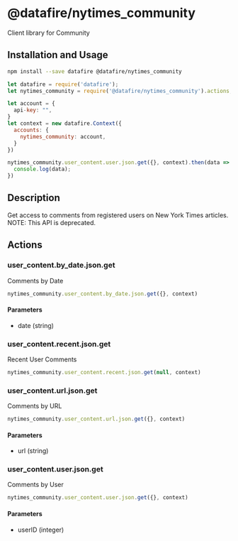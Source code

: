 # @datafire/nytimes_community

Client library for Community

## Installation and Usage
```bash
npm install --save datafire @datafire/nytimes_community
```

```js
let datafire = require('datafire');
let nytimes_community = require('@datafire/nytimes_community').actions;

let account = {
  api-key: "",
}
let context = new datafire.Context({
  accounts: {
    nytimes_community: account,
  }
})

nytimes_community.user_content.user.json.get({}, context).then(data => {
  console.log(data);
})
```

## Description
Get access to comments from registered users on New York Times articles.  NOTE: This API is deprecated.

## Actions
### user_content.by_date.json.get
Comments by Date


```js
nytimes_community.user_content.by_date.json.get({}, context)
```

#### Parameters
* date (string)

### user_content.recent.json.get
Recent User Comments


```js
nytimes_community.user_content.recent.json.get(null, context)
```


### user_content.url.json.get
Comments by URL


```js
nytimes_community.user_content.url.json.get({}, context)
```

#### Parameters
* url (string)

### user_content.user.json.get
Comments by User


```js
nytimes_community.user_content.user.json.get({}, context)
```

#### Parameters
* userID (integer)

